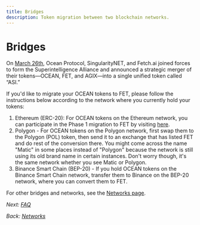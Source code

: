 ```yaml
---
title: Bridges
description: Token migration between two blockchain networks.
---
```


# Bridges

On [March 26th](https://blog.oceanprotocol.com/fetch-ai-ocean-protocol-and-singularitynet-unite-to-create-artificial-superintelligence-alliance-0768d608ecfa), Ocean Protocol, SingularityNET, and Fetch.ai joined forces to form the Superintelligence Alliance and announced a strategic merger of their tokens—OCEAN, FET, and AGIX—into a single unified token called “ASI.”

If you'd like to migrate your OCEAN tokens to FET, please follow the instructions below according to the network where you currently hold your tokens:
1) Ethereum (ERC-20):
For OCEAN tokens on the Ethereum network, you can participate in the Phase 1 migration to FET by visiting [here](https://singularitydao.ai/migrate-asi).
2) Polygon - For OCEAN tokens on the Polygon network, first swap them to the Polygon (POL) token, then send it to an exchange that has listed FET and do rest of the conversion there. You might come across the name "Matic" in some places instead of "Polygon" because the network is still using its old brand name in certain instances. Don't worry though, it's the same network whether you see Matic or Polygon.
3) Binance Smart Chain (BEP-20) - If you hold OCEAN tokens on the Binance Smart Chain network, transfer them to Binance on the BEP-20 network, where you can convert them to FET.

For other bridges and networks, see the [Networks page](README.md).






_Next: [FAQ](../faq.md)_

_Back: [Networks](README.md)_

